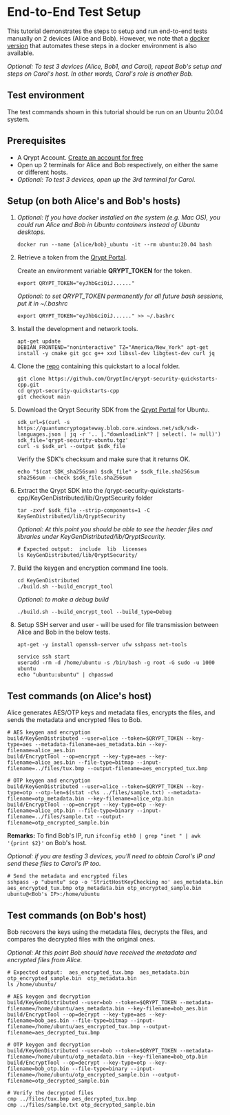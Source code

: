 # End-to-End Test Setup
This tutorial demonstrates the steps to setup and run end-to-end tests manually on 2 devices (Alice and Bob). However, we note that a [docker version](demo/README.md) that automates these steps in a docker environment is also available.

*Optional: To test 3 devices (Alice, Bob1, and Carol), repeat Bob's setup and steps on Carol's host. In other words, Carol's role is another Bob.*

## Test environment
The test commands shown in this tutorial should be run on an Ubuntu 20.04 system.


## Prerequisites
- A Qrypt Account. [Create an account for free](https://portal.qrypt.com/register)
- Open up 2 terminals for Alice and Bob respectively, on either the same or different hosts.
- *Optional: To test 3 devices, open up the 3rd terminal for Carol.*

## Setup  (on both Alice's and Bob's hosts)
1. *Optional: If you have docker installed on the system (e.g. Mac OS), you could run Alice and Bob in Ubuntu containers instead of Ubuntu desktops.*
    ```
    docker run --name {alice/bob}_ubuntu -it --rm ubuntu:20.04 bash
    ```

1. Retrieve a token from the [Qrypt Portal](https://portal.qrypt.com/tokens).
    
    Create an environment variable **QRYPT_TOKEN** for the token.
    ```
    export QRYPT_TOKEN="eyJhbGciOiJ......"
    ```
    *Optional: to set QRYPT_TOKEN permanently for all future bash sessions, put it in ~/.bashrc*
    ```
    export QRYPT_TOKEN="eyJhbGciOiJ......" >> ~/.bashrc
    ```
1. Install the development and network tools.
    ```
    apt-get update
    DEBIAN_FRONTEND="noninteractive" TZ="America/New_York" apt-get install -y cmake git gcc g++ xxd libssl-dev libgtest-dev curl jq
    ```

1. Clone the [repo](https://github.com/QryptInc/qrypt-security-quickstarts-cpp) containing this quickstart to a local folder.
    ```
    git clone https://github.com/QryptInc/qrypt-security-quickstarts-cpp.git
    cd qrypt-security-quickstarts-cpp
    git checkout main
    ```
1. Download the Qrypt Security SDK from the [Qrypt Portal](https://portal.qrypt.com/downloads/sdk-downloads) for Ubuntu.
    ```
    sdk_url=$(curl -s https://quantumcryptogateway.blob.core.windows.net/sdk/sdk-languages.json | jq -r '.. |."downloadLink"? | select(. != null)')
    sdk_file='qrypt-security-ubuntu.tgz'
    curl -s $sdk_url --output $sdk_file
    ```
    
    Verify the SDK's checksum and make sure that it returns OK.
    ```
    echo "$(cat SDK_sha256sum) $sdk_file" > $sdk_file.sha256sum
    sha256sum --check $sdk_file.sha256sum
    ```

1. Extract the Qrypt SDK into the /qrypt-security-quickstarts-cpp/KeyGenDistributed/lib/QryptSecurity folder
    ```
    tar -zxvf $sdk_file --strip-components=1 -C KeyGenDistributed/lib/QryptSecurity
    ```
    *Optional: At this point you should be able to see the header files and libraries under KeyGenDistributed/lib/QryptSecurity.*
    ```
    # Expected output:  include  lib  licenses
    ls KeyGenDistributed/lib/QryptSecurity/ 
    ```

1. Build the keygen and encryption command line tools.
    ```
    cd KeyGenDistributed
    ./build.sh --build_encrypt_tool
    ```
    
    *Optional: to make a debug build*
    ```
    ./build.sh --build_encrypt_tool --build_type=Debug
    ```

1. Setup SSH server and user - will be used for file transmission between Alice and Bob in the below tests.
    ```
    apt-get -y install openssh-server ufw sshpass net-tools
    ```
    ```
    service ssh start
    useradd -rm -d /home/ubuntu -s /bin/bash -g root -G sudo -u 1000 ubuntu
    echo "ubuntu:ubuntu" | chpasswd
    ```

## Test commands (on Alice's host)
Alice generates AES/OTP keys and metadata files, encrypts the files, and sends the metadata and encrypted files to Bob.
```
# AES keygen and encryption
build/KeyGenDistributed --user=alice --token=$QRYPT_TOKEN --key-type=aes --metadata-filename=aes_metadata.bin --key-filename=alice_aes.bin
build/EncryptTool --op=encrypt --key-type=aes --key-filename=alice_aes.bin --file-type=bitmap --input-filename=../files/tux.bmp --output-filename=aes_encrypted_tux.bmp
```

```
# OTP keygen and encryption
build/KeyGenDistributed --user=alice --token=$QRYPT_TOKEN --key-type=otp --otp-len=$(stat -c%s ../files/sample.txt) --metadata-filename=otp_metadata.bin --key-filename=alice_otp.bin
build/EncryptTool --op=encrypt --key-type=otp --key-filename=alice_otp.bin --file-type=binary --input-filename=../files/sample.txt --output-filename=otp_encrypted_sample.bin
```

**Remarks:** To find Bob's IP, run `ifconfig eth0 | grep "inet " | awk '{print $2}'` on Bob's host.

*Optional: if you are testing 3 devices, you'll need to obtain Carol's IP and send these files to Carol's IP too.*
```
# Send the metadata and encrypted files
sshpass -p "ubuntu" scp -o 'StrictHostKeyChecking no' aes_metadata.bin aes_encrypted_tux.bmp otp_metadata.bin otp_encrypted_sample.bin ubuntu@<Bob's IP>:/home/ubuntu
```

## Test commands (on Bob's host)
Bob recovers the keys using the metadata files, decrypts the files, and compares the decrypted files with the original ones.

*Optional: At this point Bob should have received the metadata and encrypted files from Alice.*
```
# Expected output:  aes_encrypted_tux.bmp  aes_metadata.bin  otp_encrypted_sample.bin  otp_metadata.bin
ls /home/ubuntu/
```

```
# AES keygen and decryption
build/KeyGenDistributed --user=bob --token=$QRYPT_TOKEN --metadata-filename=/home/ubuntu/aes_metadata.bin --key-filename=bob_aes.bin
build/EncryptTool --op=decrypt --key-type=aes --key-filename=bob_aes.bin --file-type=bitmap --input-filename=/home/ubuntu/aes_encrypted_tux.bmp --output-filename=aes_decrypted_tux.bmp
```

```
# OTP keygen and decryption
build/KeyGenDistributed --user=bob --token=$QRYPT_TOKEN --metadata-filename=/home/ubuntu/otp_metadata.bin --key-filename=bob_otp.bin
build/EncryptTool --op=decrypt --key-type=otp --key-filename=bob_otp.bin --file-type=binary --input-filename=/home/ubuntu/otp_encrypted_sample.bin --output-filename=otp_decrypted_sample.bin
```

```
# Verify the decrypted files
cmp ../files/tux.bmp aes_decrypted_tux.bmp
cmp ../files/sample.txt otp_decrypted_sample.bin
```
